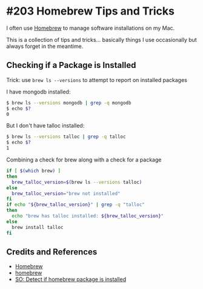 # #203 Homebrew Tips and Tricks

I often use [Homebrew](https://brew.sh/) to manage software installations on my Mac.

This is a collection of tips and tricks... basically things I use occasionally but always forget in the meantime.

## Checking if a Package is Installed

Trick: use `brew ls --versions` to attempt to report on installed packages

I have mongodb installed:

```bash
$ brew ls --versions mongodb | grep -q mongodb
$ echo $?
0
```

But I don't have talloc installed:

```bash
$ brew ls --versions talloc | grep -q talloc
$ echo $?
1
````

Combining a check for brew along with a check for a package

```bash
if [ $(which brew) ]
then
  brew_talloc_version=$(brew ls --versions talloc)
else
  brew_talloc_version="brew not installed"
fi
if echo "${brew_talloc_version}" | grep -q "talloc"
then
  echo "brew has talloc installed: ${brew_talloc_version}"
else
  brew install talloc
fi
```

## Credits and References

* [Homebrew](https://brew.sh/)
* [homebrew](https://github.com/Homebrew/brew)
* [SO: Detect if homebrew package is installed](http://stackoverflow.com/questions/20802320/detect-if-homebrew-package-is-installed)

